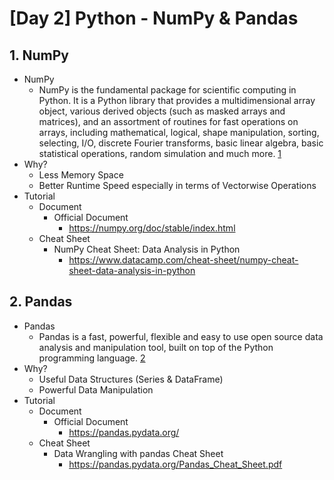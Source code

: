 # [Day 2] Python - NumPy & Pandas

## 1. NumPy
* NumPy
  * NumPy is the fundamental package for scientific computing in Python. It is a Python library that provides a multidimensional array object, various derived objects (such as masked arrays and matrices), and an assortment of routines for fast operations on arrays, including mathematical, logical, shape manipulation, sorting, selecting, I/O, discrete Fourier transforms, basic linear algebra, basic statistical operations, random simulation and much more. [1]
* Why?
  * Less Memory Space
  * Better Runtime Speed especially in terms of Vectorwise Operations
* Tutorial
  * Document
    * Official Document
      * https://numpy.org/doc/stable/index.html
  * Cheat Sheet
    * NumPy Cheat Sheet: Data Analysis in Python
      * https://www.datacamp.com/cheat-sheet/numpy-cheat-sheet-data-analysis-in-python

## 2. Pandas
* Pandas
  * Pandas is a fast, powerful, flexible and easy to use open source data analysis and manipulation tool, built on top of the Python programming language. [2]
* Why?
  * Useful Data Structures (Series & DataFrame)
  * Powerful Data Manipulation
* Tutorial
  * Document
    * Official Document
      * https://pandas.pydata.org/
  * Cheat Sheet
    * Data Wrangling with pandas Cheat Sheet
      * https://pandas.pydata.org/Pandas_Cheat_Sheet.pdf

<!-- Reference -->
[1]: https://numpy.org/doc/stable/user/whatisnumpy.html

[2]: https://pandas.pydata.org/